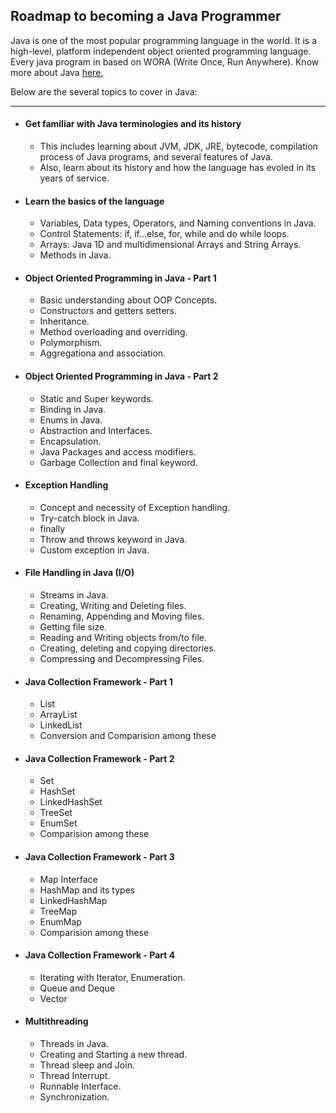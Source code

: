 ## Roadmap to becoming a Java Programmer
Java is one of the most popular programming language in the world. It is a high-level, platform independent object oriented programming language. Every java program in based on WORA (Write Once, Run Anywhere). Know more about Java [here.](https://en.wikipedia.org/wiki/Java_(programming_language))

Below are the several topics to cover in Java:

---

- #### Get familiar with Java terminologies and its history

  - This includes learning about JVM, JDK, JRE, bytecode, compilation process of Java programs, and several features of Java.
  - Also, learn about its history and how the language has evoled in its years of service.

- #### Learn the basics of the language

  - Variables, Data types, Operators, and Naming conventions in Java.
  - Control Statements: if, if...else, for, while and do while loops.
  - Arrays: Java 1D and multidimensional Arrays and String Arrays.
  - Methods in Java.

- #### Object Oriented Programming in Java - Part 1

  - Basic understanding about OOP Concepts.
  - Constructors and getters setters.
  - Inheritance.
  - Method overloading and overriding.
  - Polymorphism.
  - Aggregationa and association.

- #### Object Oriented Programming in Java - Part 2

  - Static and Super keywords.
  - Binding in Java.
  - Enums in Java.
  - Abstraction and Interfaces.
  - Encapsulation.
  - Java Packages and access modifiers.
  - Garbage Collection and final keyword.

- #### Exception Handling

  - Concept and necessity of Exception handling.
  - Try-catch block in Java.
  - finally
  - Throw and throws keyword in Java.
  - Custom exception in Java.

- #### File Handling in Java (I/O)

  - Streams in Java.
  - Creating, Writing and Deleting files.
  - Renaming, Appending and Moving files.
  - Getting file size.
  - Reading and Writing objects from/to file.
  - Creating, deleting and copying directories.
  - Compressing and Decompressing Files.

- #### Java Collection Framework - Part 1

  - List
  - ArrayList
  - LinkedList
  - Conversion and Comparision among these

- #### Java Collection Framework - Part 2

  - Set
  - HashSet
  - LinkedHashSet
  - TreeSet
  - EnumSet
  - Comparision among these

- #### Java Collection Framework - Part 3

  - Map Interface
  - HashMap and its types
  - LinkedHashMap
  - TreeMap
  - EnumMap
  - Comparision among these

- #### Java Collection Framework - Part 4

  - Iterating with Iterator, Enumeration.
  - Queue and Deque
  - Vector

- #### Multithreading
  - Threads in Java.
  - Creating and Starting a new thread.
  - Thread sleep and Join.
  - Thread Interrupt.
  - Runnable Interface.
  - Synchronization.
